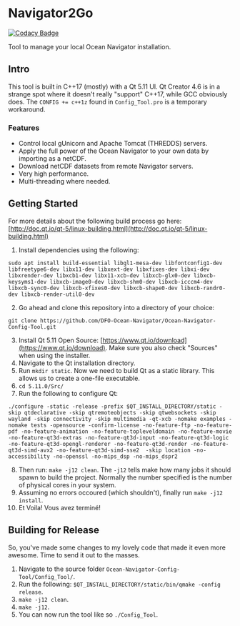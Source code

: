 # Navigator2Go

[![Codacy Badge](https://api.codacy.com/project/badge/Grade/32d9cc8cd9784783afc17c4e9bd3490e)](https://www.codacy.com/app/htmlboss/Ocean-Navigator-Config-Tool?utm_source=github.com&amp;utm_medium=referral&amp;utm_content=DFO-Ocean-Navigator/Ocean-Navigator-Config-Tool&amp;utm_campaign=Badge_Grade)

Tool to manage your local Ocean Navigator installation.

## Intro
This tool is built in C++17 (mostly) with a Qt 5.11 UI. Qt Creator 4.6 is in a strange spot where it doesn't really "support" C++17, while GCC obviously does. The `CONFIG += c++1z` found in `Config_Tool.pro` is a temporary workaround.

### Features
* Control local gUnicorn and Apache Tomcat (THREDDS) servers.
* Apply the full power of the Ocean Navigator to your own data by importing as a netCDF.
* Download netCDF datasets from remote Navigator servers.
* Very high performance.
* Multi-threading where needed.

## Getting Started

For more details about the following build process go here: [http://doc.qt.io/qt-5/linux-building.html](http://doc.qt.io/qt-5/linux-building.html)

1. Install dependencies using the following:
```shell
sudo apt install build-essential libgl1-mesa-dev libfontconfig1-dev libfreetype6-dev libx11-dev libxext-dev libxfixes-dev libxi-dev libxrender-dev libxcb1-dev libx11-xcb-dev libxcb-glx0-dev libxcb-keysyms1-dev libxcb-image0-dev libxcb-shm0-dev libxcb-icccm4-dev libxcb-sync0-dev libxcb-xfixes0-dev libxcb-shape0-dev libxcb-randr0-dev libxcb-render-util0-dev
```
2. Go ahead and clone this repository into a directory of your choice:
```shell
git clone https://github.com/DFO-Ocean-Navigator/Ocean-Navigator-Config-Tool.git
```
3. Install Qt 5.11 Open Source: [https://www.qt.io/download](https://www.qt.io/download). Make sure you also check "Sources" when using the installer.
4. Navigate to the Qt installation directory.
5. Run `mkdir static`. Now we need to build Qt as a static library. This allows us to create a one-file executable.
6. `cd 5.11.0/Src/`
7. Run the following to configure Qt:
```shell
./configure -static -release -prefix $QT_INSTALL_DIRECTORY/static -skip qtdeclarative -skip qtremoteobjects -skip qtwebsockets -skip wayland -skip connectivity -skip multimedia -qt-xcb -nomake examples -nomake tests -opensource -confirm-license -no-feature-ftp -no-feature-pdf -no-feature-animation -no-feature-topleveldomain -no-feature-movie -no-feature-qt3d-extras -no-feature-qt3d-input -no-feature-qt3d-logic -no-feature-qt3d-opengl-renderer -no-feature-qt3d-render -no-feature-qt3d-simd-avx2 -no-feature-qt3d-simd-sse2  -skip location -no-accessibility -no-openssl -no-mips_dsp -no-mips_dspr2 
```
8. Then run: `make -j12 clean`. The `-j12` tells make how many jobs it should spawn to build the project. Normally the number specified is the number of physical cores in your system.
9. Assuming no errors occoured (which shouldn't), finally run `make -j12 install`.
10. Et Voila! Vous avez terminé!

## Building for Release
So, you've made some changes to my lovely code that made it even more awesome. Time to send it out to the masses.
1. Navigate to the source folder `Ocean-Navigator-Config-Tool/Config_Tool/`.
2. Run the following: `$QT_INSTALL_DIRECTORY/static/bin/qmake -config release`.
3. `make -j12 clean`.
4. `make -j12`.
5. You can now run the tool like so `./Config_Tool`.